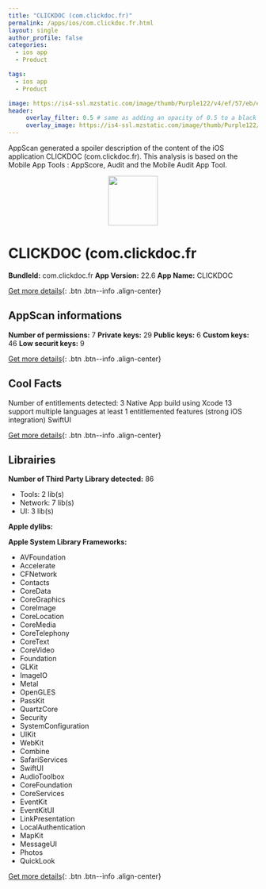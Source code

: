 ```yaml
---
title: "CLICKDOC (com.clickdoc.fr)"
permalink: /apps/ios/com.clickdoc.fr.html
layout: single
author_profile: false
categories: 
  - ios app 
  - Product 

tags: 
  - ios app 
  - Product 

image: https://is4-ssl.mzstatic.com/image/thumb/Purple122/v4/ef/57/eb/ef57eb79-0b1b-500f-1bb7-4a45e5ad3238/AppIconFR-0-1x_U007emarketing-0-7-0-85-220.png/512x512bb.jpg
header: 
     overlay_filter: 0.5 # same as adding an opacity of 0.5 to a black background
     overlay_image: https://is4-ssl.mzstatic.com/image/thumb/Purple122/v4/ef/57/eb/ef57eb79-0b1b-500f-1bb7-4a45e5ad3238/AppIconFR-0-1x_U007emarketing-0-7-0-85-220.png/512x512bb.jpg
---
```

AppScan generated a spoiler description of the content of the iOS application CLICKDOC (com.clickdoc.fr). This analysis is based on the Mobile App Tools : AppScore, Audit and the Mobile Audit App Tool.

  
  
<div style="text-align: center;"><img src="https://is4-ssl.mzstatic.com/image/thumb/Purple122/v4/ef/57/eb/ef57eb79-0b1b-500f-1bb7-4a45e5ad3238/AppIconFR-0-1x_U007emarketing-0-7-0-85-220.png/512x512bb.jpg" width="100" height="100"></div>  
  
# CLICKDOC (com.clickdoc.fr

**BundleId:** com.clickdoc.fr
**App Version:** 22.6
**App Name:** CLICKDOC


[Get more details](/pricing.html){: .btn .btn--info .align-center}  
  
## AppScan informations 

**Number of permissions:** 7
**Private keys:** 29
**Public keys:** 6
**Custom keys:** 46
**Low securit keys:** 9
  
[Get more details](/pricing.html){: .btn .btn--info .align-center}

## Cool Facts

Number of entitlements detected: 3
Native App
build using Xcode 13
support multiple languages
at least 1 entitlemented features (strong iOS integration)
SwiftUI
  
[Get more details](/pricing.html){: .btn .btn--info .align-center}

## Librairies 
**Number of Third Party Library detected:** 86
- Tools: 2 lib(s)
- Network: 7 lib(s)
- UI: 3 lib(s)

**Apple dylibs:**


**Apple System Library Frameworks:**
- AVFoundation
- Accelerate
- CFNetwork
- Contacts
- CoreData
- CoreGraphics
- CoreImage
- CoreLocation
- CoreMedia
- CoreTelephony
- CoreText
- CoreVideo
- Foundation
- GLKit
- ImageIO
- Metal
- OpenGLES
- PassKit
- QuartzCore
- Security
- SystemConfiguration
- UIKit
- WebKit
- Combine
- SafariServices
- SwiftUI
- AudioToolbox
- CoreFoundation
- CoreServices
- EventKit
- EventKitUI
- LinkPresentation
- LocalAuthentication
- MapKit
- MessageUI
- Photos
- QuickLook


  
[Get more details](/pricing.html){: .btn .btn--info .align-center}

